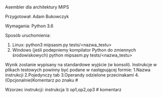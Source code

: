 Asembler dla architektury MIPS

Przygotował: Adam Bukowczyk

Wymagania: Python 3.6

Sposób uruchomienia:
1. Linux:
python3 mipsasm.py tests/<nazwa_testu>
2. Windows (jeśli podepniemy kompilator Python do zmiennych środowiskowych)
python mipsasm.py tests/<nazwa_testu>

Wynik zostanie wypisany na standardowe wyjście (w konsoli).
Instrukcje w plikach testowych powinny być podane w następującej formie:
1.Nazwa instrukcji
2.Pojedynczy tab
3.Operandy odzielone przecinakami
4.(Opcjonalnie)Komentarz po znaku #

Wzorzec instrukcji:
instrukcja \t op1,op2,op3 # komentarz


